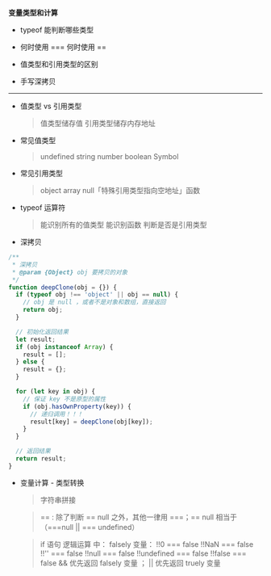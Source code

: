 **变量类型和计算**

- typeof 能判断哪些类型

- 何时使用 === 何时使用 ==

- 值类型和引用类型的区别

- 手写深拷贝

---

- 值类型 vs 引用类型

  > 值类型储存值 引用类型储存内存地址

- 常见值类型

  > undefined string number boolean Symbol

- 常见引用类型

  > object array null「特殊引用类型指向空地址」函数

- typeof 运算符
  > 能识别所有的值类型 能识别函数 判断是否是引用类型

* 深拷贝

```js
/**
 * 深拷贝
 * @param {Object} obj 要拷贝的对象
 */
function deepClone(obj = {}) {
  if (typeof obj !== 'object' || obj == null) {
    // obj 是 null ，或者不是对象和数组，直接返回
    return obj;
  }

  // 初始化返回结果
  let result;
  if (obj instanceof Array) {
    result = [];
  } else {
    result = {};
  }

  for (let key in obj) {
    // 保证 key 不是原型的属性
    if (obj.hasOwnProperty(key)) {
      // 递归调用！！！
      result[key] = deepClone(obj[key]);
    }
  }

  // 返回结果
  return result;
}
```

- 变量计算 - 类型转换

  > 字符串拼接

  > == : 除了判断 == null 之外，其他一律用 ===；== null 相当于 （===null || === undefined）

  > if 语句 逻辑运算 中：
  > falsely 变量：
  > !!0 === false
  > !!NaN === false
  > !!'' === false
  > !!null === false
  > !!undefined === false
  > !!false === false
  > && 优先返回 falsely 变量 ； || 优先返回 truely 变量
